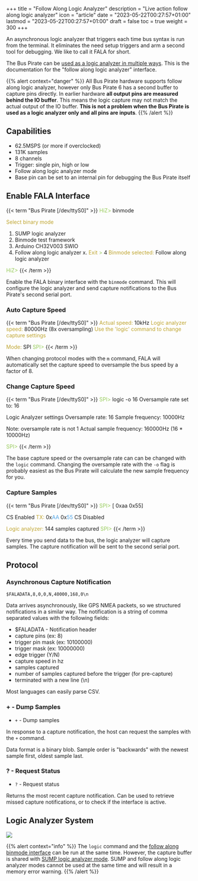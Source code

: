 +++
title = "Follow Along Logic Analyzer"
description = "Live action follow along logic analyzer"
icon = "article"
date = "2023-05-22T00:27:57+01:00"
lastmod = "2023-05-22T00:27:57+01:00"
draft = false
toc = true
weight = 300
+++

An asynchronous logic analyzer that triggers each time bus syntax is run from the terminal. It eliminates the need setup triggers and arm a second tool for debugging.  We like to call it FALA for short.

The Bus Pirate can be [used as a logic analyzer in multiple ways](/logic-analyzer/logicanalyzer). This is the documentation for the "follow along logic analyzer" interface.

{{% alert context="danger" %}}
All Bus Pirate hardware supports follow along logic analyzer, however only Bus Pirate 6 has a second buffer to capture pins directly. In earlier hardware **all output pins are measured behind the IO buffer**. This means the logic capture may not match the actual output of the IO buffer. **This is not a problem when the Bus Pirate is used as a logic analyzer only and all pins are inputs**.
{{% /alert %}}

## Capabilities

- 62.5MSPS (or more if overclocked)
- 131K samples
- 8 channels
- Trigger: single pin, high or low
- Follow along logic analyzer mode
- Base pin can be set to an internal pin for debugging the Bus Pirate itself

## Enable FALA Interface

{{< term "Bus Pirate [/dev/ttyS0]" >}}
<span style="color:#96cb59">HiZ></span> binmode

<span style="color:#bfa530">Select binary mode</span>
 1. SUMP logic analyzer
 2. Binmode test framework
 3. Arduino CH32V003 SWIO
 4. Follow along logic analyzer
 x. <span style="color:#bfa530">Exit</span>
<span style="color:#96cb59"> ></span> 4
<span style="color:#bfa530">Binmode selected:</span> Follow along logic analyzer

<span style="color:#96cb59">HiZ></span> 
{{< /term >}}

Enable the FALA binary interface with the ```binmode``` command. This will configure the logic analyzer and send capture notifications to the Bus Pirate's second serial port.

### Auto Capture Speed
{{< term "Bus Pirate [/dev/ttyS0]" >}}
<span style="color:#bfa530">Actual speed:</span> 10kHz
<span style="color:#bfa530">Logic analyzer speed:</span> 80000Hz (8x oversampling)
<span style="color:#bfa530">Use the 'logic' command to change capture settings</span>

<span style="color:#bfa530">Mode:</span> SPI
<span style="color:#96cb59">SPI></span> 
{{< /term >}}

When changing protocol modes with the ```m``` command, FALA will automatically set the capture speed to oversample the bus speed by a factor of 8. 

### Change Capture Speed
{{< term "Bus Pirate [/dev/ttyS0]" >}}
<span style="color:#96cb59">SPI></span> logic -o 16
Oversample rate set to: 16

Logic Analyzer settings
 Oversample rate: 16
 Sample frequency: 10000Hz

Note: oversample rate is not 1
Actual sample frequency: 160000Hz (16 * 10000Hz)

<span style="color:#96cb59">SPI></span> 
{{< /term >}}

The base capture speed or the oversample rate can can be changed with the ```logic``` command. Changing the oversample rate with the ```-o``` flag is probably easiest as the Bus Pirate will calculate the new sample frequency for you.

### Capture Samples

{{< term "Bus Pirate [/dev/ttyS0]" >}}
<span style="color:#96cb59">SPI></span> [ 0xaa 0x55]

CS Enabled
<span style="color:#bfa530">TX:</span> 0x<span style="color:#53a6e6">AA</span> 0x<span style="color:#53a6e6">55</span> 
CS Disabled

<span style="color:#bfa530">Logic analyzer:</span> 144 samples captured
<span style="color:#96cb59">SPI></span> 
{{< /term >}}

Every time you send data to the bus, the logic analyzer will capture samples. The capture notification will be sent to the second serial port.

## Protocol


### Asynchronous Capture Notification

```$FALADATA,8,0,0,N,40000,168,0\n```

Data arrives asynchronously, like GPS NMEA packets, so we structured notifications in a similar way. The notification is a string of comma separated values with the following fields:

- $FALADATA - Notification header
- capture pins (ex: 8)
- trigger pin mask (ex: 10100000)
- trigger mask (ex: 10000000)
- edge trigger (Y/N)
- capture speed in hz
- samples captured
- number of samples captured before the trigger (for pre-capture)
- terminated with a new line (\n)

Most languages can easily parse CSV. 

### **+** - Dump Samples

- ```+``` - Dump samples

In response to a capture notification, the host can request the samples with the ```+``` command.

Data format is a binary blob. Sample order is "backwards" with the newest sample first, oldest sample last.

### **?** - Request Status

- ```?``` - Request status

Returns the most recent capture notification. Can be used to retrieve missed capture notifications, or to check if the interface is active.

## Logic Analyzer System

![](/images/docs/fw/logic-system.png)

{{% alert context="info" %}}
The ```logic``` command and the [follow along binmode interface](/logic-analyzer/pulseview-fala) can be run at the same time. However, the capture buffer is shared with [SUMP logic analyzer mode](/logic-analyzer/pulseview-sump). SUMP and follow along logic analyzer modes cannot be used at the same time and will result in a memory error warning.
{{% /alert %}}


